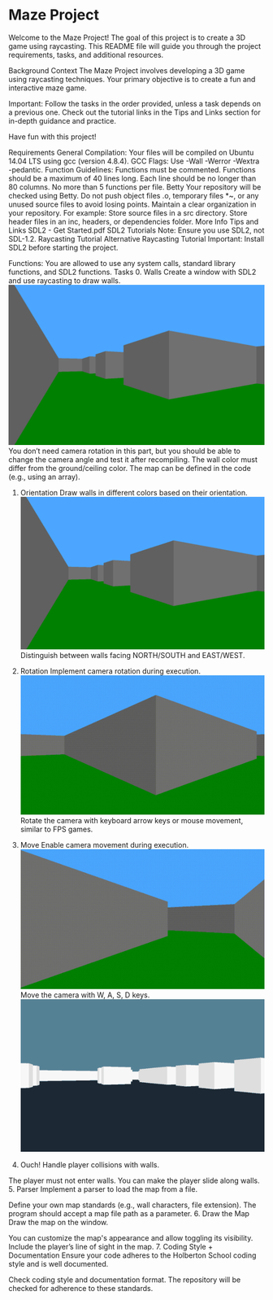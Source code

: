 # Maze Project

Welcome to the Maze Project! The goal of this project is to create a 3D game using raycasting. This README file will guide you through the project requirements, tasks, and additional resources.

Background Context
The Maze Project involves developing a 3D game using raycasting techniques. Your primary objective is to create a fun and interactive maze game.

Important: Follow the tasks in the order provided, unless a task depends on a previous one. Check out the tutorial links in the Tips and Links section for in-depth guidance and practice.

Have fun with this project!

Requirements
General
Compilation: Your files will be compiled on Ubuntu 14.04 LTS using gcc (version 4.8.4).
GCC Flags: Use -Wall -Werror -Wextra -pedantic.
Function Guidelines:
Functions must be commented.
Functions should be a maximum of 40 lines long.
Each line should be no longer than 80 columns.
No more than 5 functions per file.
Betty
Your repository will be checked using Betty.
Do not push object files .o, temporary files *~, or any unused source files to avoid losing points.
Maintain a clear organization in your repository. For example:
Store source files in a src directory.
Store header files in an inc, headers, or dependencies folder.
More Info
Tips and Links
SDL2 - Get Started.pdf
SDL2 Tutorials
Note: Ensure you use SDL2, not SDL-1.2.
Raycasting Tutorial
Alternative Raycasting Tutorial
Important: Install SDL2 before starting the project.

Functions: You are allowed to use any system calls, standard library functions, and SDL2 functions.
Tasks
0. Walls
Create a window with SDL2 and use raycasting to draw walls.
![Walls](walls.png)
You don’t need camera rotation in this part, but you should be able to change the camera angle and test it after recompiling.
The wall color must differ from the ground/ceiling color.
The map can be defined in the code (e.g., using an array).

1. Orientation
Draw walls in different colors based on their orientation.
![Orientation](orientation.png)
Distinguish between walls facing NORTH/SOUTH and EAST/WEST.

2. Rotation
Implement camera rotation during execution.
![Rotation](rotation.gif)
Rotate the camera with keyboard arrow keys or mouse movement, similar to FPS games.

3. Move
Enable camera movement during execution.
![Move1](move1.gif)
Move the camera with W, A, S, D keys.
![move2](move2.gif)
4. Ouch!
Handle player collisions with walls.

The player must not enter walls. You can make the player slide along walls.
5. Parser
Implement a parser to load the map from a file.

Define your own map standards (e.g., wall characters, file extension).
The program should accept a map file path as a parameter.
6. Draw the Map
Draw the map on the window.

You can customize the map's appearance and allow toggling its visibility.
Include the player’s line of sight in the map.
7. Coding Style + Documentation
Ensure your code adheres to the Holberton School coding style and is well documented.

Check coding style and documentation format.
The repository will be checked for adherence to these standards.
